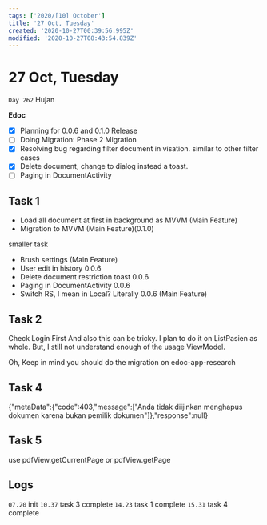 ```yaml
---
tags: ['2020/[10] October']
title: '27 Oct, Tuesday'
created: '2020-10-27T00:39:56.995Z'
modified: '2020-10-27T08:43:54.839Z'
---
```


# 27 Oct, Tuesday

`Day 262`  Hujan

**Edoc**
- [x] Planning for 0.0.6 and 0.1.0 Release
- [ ] Doing Migration: Phase 2 Migration
- [x] Resolving bug regarding filter document in visation. similar to other filter cases
- [x] Delete document, change to dialog instead a toast.
- [ ] Paging in DocumentActivity

## Task 1
- Load all document at first in background as MVVM (Main Feature)
- Migration to MVVM (Main Feature)(0.1.0)

smaller task
- Brush settings (Main Feature)
- User edit in history 0.0.6
- Delete document restriction toast 0.0.6
- Paging in DocumentActivity 0.0.6
- Switch RS, I mean in Local? Literally 0.0.6 (Main Feature)

## Task 2
Check Login First
And also this can be tricky. I plan to do it on ListPasien as whole. But, I still not understand enough of the usage ViewModel.

Oh, Keep in mind you should do the migration on edoc-app-research

## Task 4
{"metaData":{"code":403,"message":["Anda tidak diijinkan menghapus dokumen karena bukan pemilik dokumen"]},"response":null}

## Task 5
use pdfView.getCurrentPage or pdfView.getPage

## Logs
`07.20` init
`10.37` task 3 complete
`14.23` task 1 complete
`15.31` task 4 complete
